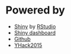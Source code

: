 # Powered by

- [Shiny](http://shiny.rstudio.com) by [RStudio](https://www.rstudio.com)
- [Shiny dashboard](http://rstudio.github.io/shinydashboard/)
- [Github](https://github.com)
- [YHack2015](http://www.yhack.org)


<br>
<br>
<br>
<br>
<br>
<br>
<br>
<br>
<br>
<br>
<br>
<br>
<br>
<br>
<br>
<br>
<br>

